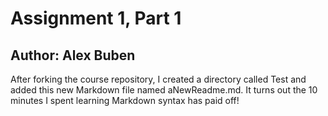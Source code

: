 # Assignment 1, Part 1
## Author: Alex Buben

After forking the course repository, I created a directory called Test and added this new Markdown file named aNewReadme.md. It turns out the 10 minutes I spent learning Markdown syntax has paid off!
